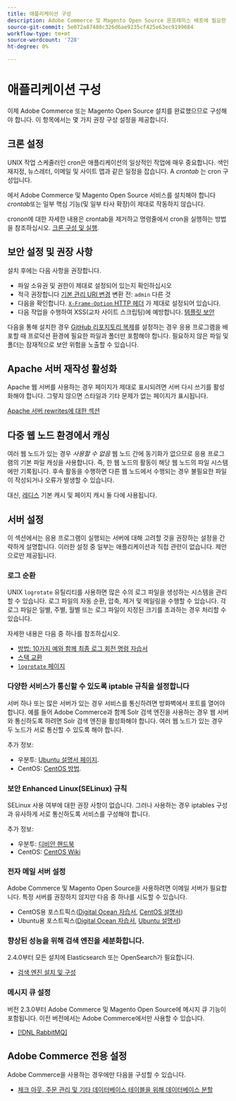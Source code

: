 ```yaml
---
title: 애플리케이션 구성
description: Adobe Commerce 및 Magento Open Source 온프레미스 배포에 필요한 설치 후 구성에 대해 알아봅니다.
source-git-commit: 5e072a87480c326d6ae9235cf425e63ec9199684
workflow-type: tm+mt
source-wordcount: '728'
ht-degree: 0%

---
```



# 애플리케이션 구성

이제 Adobe Commerce 또는 Magento Open Source 설치를 완료했으므로 구성해야 합니다. 이 항목에서는 몇 가지 권장 구성 설정을 제공합니다.

## 크론 설정

UNIX 작업 스케줄러인 cron은 애플리케이션의 일상적인 작업에 매우 중요합니다. 색인 재지정, 뉴스레터, 이메일 및 사이트 맵과 같은 일정을 잡습니다. A *crontab* 는 cron 구성입니다.

에서 Adobe Commerce 및 Magento Open Source 서비스를 설치해야 합니다 *crontab*&#x200B;또는 일부 핵심 기능(및 일부 타사 확장)이 제대로 작동하지 않습니다.

cronon에 대한 자세한 내용은 crontab을 제거하고 명령줄에서 cron을 실행하는 방법을 참조하십시오. [크론 구성 및 실행](../../configuration/cli/configure-cron-jobs.md).

## 보안 설정 및 권장 사항

설치 후에는 다음 사항을 권장합니다.

* 파일 소유권 및 권한이 제대로 설정되어 있는지 확인하십시오
* 적극 권장합니다 [기본 관리 URI 변경](../tutorials/admin-uri.md) 변환 전: `admin` 다른 것
* 다음을 확인합니다. [`X-Frame-Option` HTTP 헤더](../../configuration/security/xframe-options.md) 가 제대로 설정되어 있습니다.
* 다음 작업을 수행하여 XSS(교차 사이트 스크립팅)에 예방합니다. [템플릿 보안](https://developer.adobe.com/commerce/php/development/security/cross-site-scripting/)

다음을 통해 설치한 경우 [GitHub 리포지토리 복제](https://developer.adobe.com/commerce/contributor/guides/install/clone-repository/)를 설정하는 경우 응용 프로그램을 배포할 때 프로덕션 환경에 필요한 파일과 폴더만 포함해야 합니다. 필요하지 않은 파일 및 폴더는 잠재적으로 보안 위험을 노출할 수 있습니다.

## Apache 서버 재작성 활성화

Apache 웹 서버를 사용하는 경우 페이지가 제대로 표시되려면 서버 다시 쓰기를 활성화해야 합니다. 그렇지 않으면 스타일과 기타 문제가 없는 페이지가 표시됩니다.

[Apache 서버 rewrites에 대한 섹션](../prerequisites/web-server/apache.md#apache-rewrites-and-htaccess)

## 다중 웹 노드 환경에서 캐싱

여러 웹 노드가 있는 경우 *사용할 수 없음* 웹 노드 간에 동기화가 없으므로 응용 프로그램의 기본 파일 캐싱을 사용합니다. 즉, 한 웹 노드의 활동이 해당 웹 노드의 파일 시스템에만 기록됩니다. 후속 활동을 수행하면 다른 웹 노드에서 수행되는 경우 불필요한 파일이 작성되거나 오류가 발생할 수 있습니다.

대신, [레디스](../../configuration/cache/config-redis.md) 기본 캐시 및 페이지 캐시 둘 다에 사용됩니다.

## 서버 설정

이 섹션에서는 응용 프로그램이 실행되는 서버에 대해 고려할 것을 권장하는 설정을 간략하게 설명합니다. 이러한 설정 중 일부는 애플리케이션과 직접 관련이 없습니다. 제안으로만 제공됩니다.

### 로그 순환

UNIX `logrotate` 유틸리티를 사용하면 많은 수의 로그 파일을 생성하는 시스템을 관리할 수 있습니다. 로그 파일의 자동 순환, 압축, 제거 및 메일링을 수행할 수 있습니다. 각 로그 파일은 일별, 주별, 월별 또는 로그 파일이 지정된 크기를 초과하는 경우 처리할 수 있습니다.

자세한 내용은 다음 중 하나를 참조하십시오.

* [방법: 10가지 예와 함께 최종 로그 회전 명령 자습서](https://www.thegeekstuff.com/2010/07/logrotate-examples)
* [스택 교환](https://unix.stackexchange.com/questions/85662/how-to-properly-automatically-manually-rotate-log-files-for-production-rails-app)
* [`logrotate` 페이지](https://linuxconfig.org/logrotate-8-manual-page)

### 다양한 서비스가 통신할 수 있도록 iptable 규칙을 설정합니다

서버 하나 또는 많은 서버가 있는 경우 서비스를 통신하려면 방화벽에서 포트를 열어야 합니다. 예를 들어 Adobe Commerce과 함께 Solr 검색 엔진을 사용하는 경우 웹 서버와 통신하도록 하려면 Solr 검색 엔진을 활성화해야 합니다. 여러 웹 노드가 있는 경우 두 노드가 서로 통신할 수 있도록 해야 합니다.

추가 정보:

* 우분투: [Ubuntu 설명서 페이지](https://help.ubuntu.com/community/IptablesHowTo).
* CentOS: [CentOS 방법](https://wiki.centos.org/HowTos/Network/IPTables).

### 보안 Enhanced Linux(SELinux) 규칙

SELinux 사용 여부에 대한 권장 사항이 없습니다. 그러나 사용하는 경우 iptables 구성과 유사하게 서로 통신하도록 서비스를 구성해야 합니다.

추가 정보:

* 우분투: [디비안 핸드북](https://debian-handbook.info/browse/stable/sect.selinux.html)
* CentOS: [CentOS Wiki](https://wiki.centos.org/HowTos/SELinux)

### 전자 메일 서버 설정

Adobe Commerce 및 Magento Open Source을 사용하려면 이메일 서버가 필요합니다. 특정 서버를 권장하지 않지만 다음 중 하나를 시도할 수 있습니다.

* CentOS용 포스트픽스([Digital Ocean 자습서](https://www.digitalocean.com/community/tutorials/how-to-install-postfix-on-centos-6), [CentOS 설명서](https://www.centos.org))
* Ubuntu용 포스트픽스([Digital Ocean 자습서](https://www.digitalocean.com/community/tutorials/how-to-install-and-setup-postfix-on-ubuntu-14-04), [Ubuntu 설명서](https://help.ubuntu.com/community/MailServer))

### 향상된 성능을 위해 검색 엔진을 세분화합니다.

2.4.0부터 모든 설치에 Elasticsearch 또는 OpenSearch가 필요합니다.

* [검색 엔진 설치 및 구성](../../configuration/search/overview-search.md)

### 메시지 큐 설정

버전 2.3.0부터 Adobe Commerce 및 Magento Open Source에 메시지 큐 기능이 포함됩니다. 이전 버전에서는 Adobe Commerce에서만 사용할 수 있습니다.

* [[!DNL RabbitMQ]](../../configuration/queues/message-queue-framework.md)

## Adobe Commerce 전용 설정

Adobe Commerce을 사용하는 경우에만 다음을 구성할 수 있습니다.

* [체크 아웃, 주문 관리 및 기타 데이터베이스 테이블을 위해 데이터베이스 분할](../../configuration/storage/multi-master.md)
